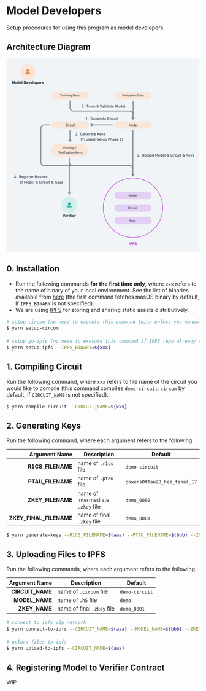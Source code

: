 # Model Developers

Setup procedures for using this program as model developers.

## Architecture Diagram

![Model Developer](../docs/v1/arch-diagram-model-developer.png "model developer")

## 0. Installation

- Run the following commands **for the first time only**, where `xxx` refers to the name of binary of your local environment. See the list of binaries available from [here](https://dist.ipfs.tech/#go-ipfs) (the first command fetches masOS binary by default, if `IPFS_BINARY` is not specified).
- We are using [IPFS](https://ipfs.tech/) for storing and sharing static assets distributively.  

```sh
# setup circom (no need to execute this command twice unless you manually deleted 'circom' directory)
$ yarn setup-circom

# setup go-ipfs (no need to execute this command if IPFS repo already exists in your environment)
$ yarn setup-ipfs --IPFS_BINARY=${xxx}
```

## 1. Compiling Circuit

Run the following command, where `xxx` refers to file name of the circuit you would like to compile (this command compiles `demo-circuit.circom` by default, if `CIRCUIT_NAME` is not specified).

```sh
$ yarn compile-circuit --CIRCUIT_NAME=${xxx}
```

## 2. Generating Keys

Run the following command, where each argument refers to the following.

| Argument Name | Description | Default |
|--------------:|-------------|---------|
| **R1CS_FILENAME** | name of `.r1cs` file | `demo-circuit` |
| **PTAU_FILENAME** | name of `.ptau` file | `powersOfTau28_hez_final_17` |
| **ZKEY_FILENAME** | name of intermediate `.zkey` file | `demo_0000` |
| **ZKEY_FINAL_FILENAME** | name of final `.zkey` file | `demo_0001` |

```sh
$ yarn generate-keys --R1CS_FILENAME=${aaa} --PTAU_FILENAME=${bbb} --ZKEY_FILENAME=${ccc} --ZKEY_FINAL_FILENAME=${ddd}
```

## 3. Uploading Files to IPFS

Run the following commands, where each argument refers to the following.

| Argument Name | Description | Default |
|--------------:|-------------|---------|
| **CIRCUIT_NAME** | name of `.circom` file | `demo-circuit` |
| **MODEL_NAME** | name of `.h5` file | `demo` |
| **ZKEY_NAME** | name of final `.zkey` file | `demo_0001` |

```sh
# connect to ipfs p2p network
$ yarn connect-to-ipfs --CIRCUIT_NAME=${aaa} --MODEL_NAME=${bbb} --ZKEY_NAME=${ccc}

# upload files to ipfs
$ yarn upload-to-ipfs --CIRCUIT_NAME=${aaa}
```

## 4. Registering Model to Verifier Contract

WIP
